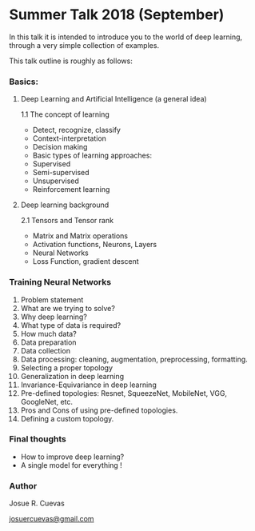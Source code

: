 # Summer Talk 2018 (September)

In this talk it is intended to introduce you to the world
of deep learning, through a very simple collection of examples.

This talk outline is roughly as follows:

### Basics:
1. Deep Learning and Artificial Intelligence (a general idea)

    1.1 The concept of learning
    
    - Detect, recognize, classify
    - Context-interpretation
    - Decision making
    - Basic types of learning approaches:
    - Supervised
    - Semi-supervised
    - Unsupervised
    - Reinforcement learning

2. Deep learning background

    2.1 Tensors and Tensor rank
    
    - Matrix and Matrix operations
    - Activation functions, Neurons, Layers
    - Neural Networks
    - Loss Function, gradient descent

### Training Neural Networks

1. Problem statement
2. What are we trying to solve?
3. Why deep learning?
4. What type of data is required?
5. How much data?
6. Data preparation
7. Data collection
8. Data processing: cleaning, augmentation, preprocessing, formatting.
9. Selecting a proper topology
10. Generalization in deep learning
11. Invariance-Equivariance in deep learning
12. Pre-defined topologies: Resnet, SqueezeNet, MobileNet, VGG, GoogleNet, etc.
13. Pros and Cons of using pre-defined topologies.
14. Defining a custom topology.

### Final thoughts
- How to improve deep learning?
- A single model for everything !

### Author

Josue R. Cuevas

josuercuevas@gmail.com



